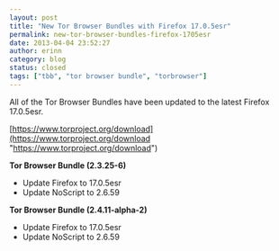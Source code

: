 ```yaml
---
layout: post
title: "New Tor Browser Bundles with Firefox 17.0.5esr"
permalink: new-tor-browser-bundles-firefox-1705esr
date: 2013-04-04 23:52:27
author: erinn
category: blog
status: closed
tags: ["tbb", "tor browser bundle", "torbrowser"]
---
```


All of the Tor Browser Bundles have been updated to the latest Firefox 17.0.5esr.

[https://www.torproject.org/download](https://www.torproject.org/download "https://www.torproject.org/download")

**Tor Browser Bundle (2.3.25-6)**

-   Update Firefox to 17.0.5esr
-   Update NoScript to 2.6.59

**Tor Browser Bundle (2.4.11-alpha-2)**

-   Update Firefox to 17.0.5esr
-   Update NoScript to 2.6.59

